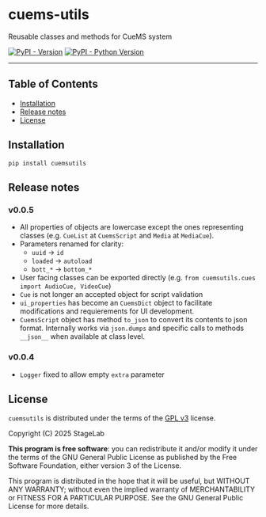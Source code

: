 # cuems-utils
Reusable classes and methods for CueMS system

[![PyPI - Version](https://img.shields.io/pypi/v/cuemsutils.svg)](https://pypi.org/project/cuemsutils)
[![PyPI - Python Version](https://img.shields.io/pypi/pyversions/cuemsutils.svg)](https://pypi.org/project/cuemsutils)

-----

## Table of Contents

- [Installation](#installation)
- [Release notes](#v005)
- [License](#license)

## Installation

```console
pip install cuemsutils
```

## Release notes

### v0.0.5
 - All properties of objects are lowercase except the ones representing classes (e.g. `CueList` at `CuemsScript` and `Media` at `MediaCue`).
 - Parameters renamed for clarity:
    - `uuid`    -> `id`
    - `loaded`  -> `autoload`
    - `bott_*`  -> `bottom_*`
 - User facing classes can be exported directly (e.g. `from cuemsutils.cues import AudioCue, VideoCue`)
 - `Cue` is not longer an accepted object for script validation
 - `ui_properties` has become an `CuemsDict` object to facilitate modifications and requierements for UI development.
 - `CuemsScript` object has method `to_json` to convert its contents to json format. Internally works via `json.dumps` and specific calls to methods `__json__` when available at class level.

### v0.0.4
 - `Logger` fixed to allow empty `extra` parameter

## License

`cuemsutils` is distributed under the terms of the [GPL v3](https://www.gnu.org/licenses/gpl-3.0.html) license.

Copyright (C) 2025 StageLab

**This program is free software**: you can redistribute it and/or modify it under the terms of the GNU General Public License as published by the Free Software Foundation, either version 3 of the License.

This program is distributed in the hope that it will be useful, but WITHOUT ANY WARRANTY; without even the implied warranty of MERCHANTABILITY or FITNESS FOR A PARTICULAR PURPOSE.  See the GNU General Public License for more details.
